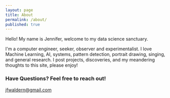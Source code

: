```yaml
---
layout: page
title: About
permalink: /about/
published: true
---
```


Hello! My name is Jennifer, welcome to my data science sanctuary. 

I'm a computer engineer, seeker, observer and experimentalist. 
I love Machine Learning, AI, systems, pattern detection, portrait drawing, 
singing, and general research. I post projects, discoveries, 
and my meandering thoughts to this site, please enjoy!

### Have Questions? Feel free to reach out!

[jfwaldern@gmail.com](mailto:jfwaldern@gmail.com)
